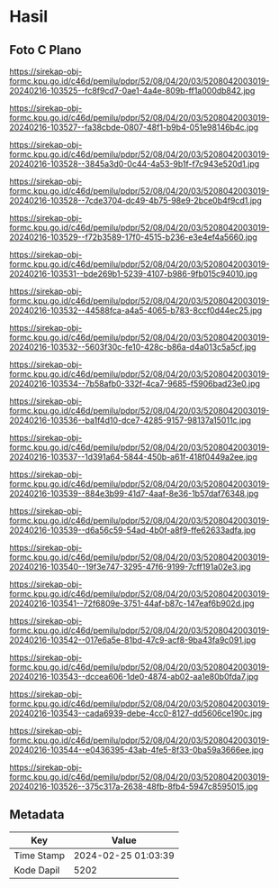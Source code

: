 # Hasil

## Foto C Plano

https://sirekap-obj-formc.kpu.go.id/c46d/pemilu/pdpr/52/08/04/20/03/5208042003019-20240216-103525--fc8f9cd7-0ae1-4a4e-809b-ff1a000db842.jpg

https://sirekap-obj-formc.kpu.go.id/c46d/pemilu/pdpr/52/08/04/20/03/5208042003019-20240216-103527--fa38cbde-0807-48f1-b9b4-051e98146b4c.jpg

https://sirekap-obj-formc.kpu.go.id/c46d/pemilu/pdpr/52/08/04/20/03/5208042003019-20240216-103528--3845a3d0-0c44-4a53-9b1f-f7c943e520d1.jpg

https://sirekap-obj-formc.kpu.go.id/c46d/pemilu/pdpr/52/08/04/20/03/5208042003019-20240216-103528--7cde3704-dc49-4b75-98e9-2bce0b4f9cd1.jpg

https://sirekap-obj-formc.kpu.go.id/c46d/pemilu/pdpr/52/08/04/20/03/5208042003019-20240216-103529--f72b3589-17f0-4515-b236-e3e4ef4a5660.jpg

https://sirekap-obj-formc.kpu.go.id/c46d/pemilu/pdpr/52/08/04/20/03/5208042003019-20240216-103531--bde269b1-5239-4107-b986-9fb015c94010.jpg

https://sirekap-obj-formc.kpu.go.id/c46d/pemilu/pdpr/52/08/04/20/03/5208042003019-20240216-103532--44588fca-a4a5-4065-b783-8ccf0d44ec25.jpg

https://sirekap-obj-formc.kpu.go.id/c46d/pemilu/pdpr/52/08/04/20/03/5208042003019-20240216-103532--5603f30c-fe10-428c-b86a-d4a013c5a5cf.jpg

https://sirekap-obj-formc.kpu.go.id/c46d/pemilu/pdpr/52/08/04/20/03/5208042003019-20240216-103534--7b58afb0-332f-4ca7-9685-f5906bad23e0.jpg

https://sirekap-obj-formc.kpu.go.id/c46d/pemilu/pdpr/52/08/04/20/03/5208042003019-20240216-103536--ba1f4d10-dce7-4285-9157-98137a15011c.jpg

https://sirekap-obj-formc.kpu.go.id/c46d/pemilu/pdpr/52/08/04/20/03/5208042003019-20240216-103537--1d391a64-5844-450b-a61f-418f0449a2ee.jpg

https://sirekap-obj-formc.kpu.go.id/c46d/pemilu/pdpr/52/08/04/20/03/5208042003019-20240216-103539--884e3b99-41d7-4aaf-8e36-1b57daf76348.jpg

https://sirekap-obj-formc.kpu.go.id/c46d/pemilu/pdpr/52/08/04/20/03/5208042003019-20240216-103539--d6a56c59-54ad-4b0f-a8f9-ffe62633adfa.jpg

https://sirekap-obj-formc.kpu.go.id/c46d/pemilu/pdpr/52/08/04/20/03/5208042003019-20240216-103540--19f3e747-3295-47f6-9199-7cff191a02e3.jpg

https://sirekap-obj-formc.kpu.go.id/c46d/pemilu/pdpr/52/08/04/20/03/5208042003019-20240216-103541--72f6809e-3751-44af-b87c-147eaf6b902d.jpg

https://sirekap-obj-formc.kpu.go.id/c46d/pemilu/pdpr/52/08/04/20/03/5208042003019-20240216-103542--017e6a5e-81bd-47c9-acf8-9ba43fa9c091.jpg

https://sirekap-obj-formc.kpu.go.id/c46d/pemilu/pdpr/52/08/04/20/03/5208042003019-20240216-103543--dccea606-1de0-4874-ab02-aa1e80b0fda7.jpg

https://sirekap-obj-formc.kpu.go.id/c46d/pemilu/pdpr/52/08/04/20/03/5208042003019-20240216-103543--cada6939-debe-4cc0-8127-dd5606ce190c.jpg

https://sirekap-obj-formc.kpu.go.id/c46d/pemilu/pdpr/52/08/04/20/03/5208042003019-20240216-103544--e0436395-43ab-4fe5-8f33-0ba59a3666ee.jpg

https://sirekap-obj-formc.kpu.go.id/c46d/pemilu/pdpr/52/08/04/20/03/5208042003019-20240216-103526--375c317a-2638-48fb-8fb4-5947c8595015.jpg


## Metadata

| Key        | Value               |
| ---------- | ------------------- |
| Time Stamp | 2024-02-25 01:03:39 |
| Kode Dapil | 5202                |



